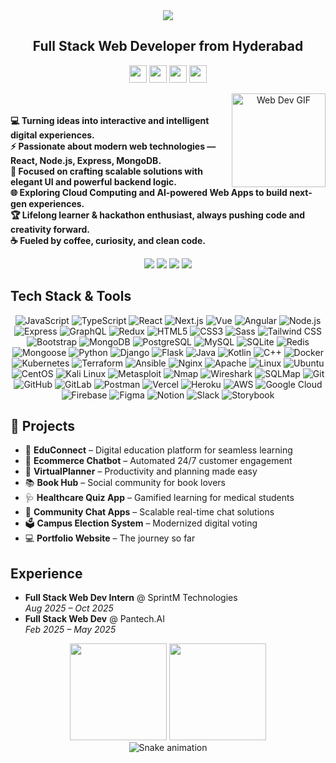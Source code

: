 <!-- Dynamic animated header -->
<div align="center">
  <img src="https://capsule-render.vercel.app/api?type=waving&color=gradient&height=200&section=header&text=Srinath%20Potharaju&fontSize=60&animation=fadeIn" />
</div>

<h2 align="center"> Full Stack Web Developer from Hyderabad</h2>

<p align="center">
  <a href="https://www.linkedin.com/in/srinath-potharaju/" target="_blank"><img src="https://img.shields.io/static/v1?message=LinkedIn&logo=linkedin&label=&color=0077B5&logoColor=white&labelColor=&style=for-the-badge" height="28"/></a>
  <a href="mailto:sri.nxth@yahoo.com" target="_blank"><img src="https://img.shields.io/static/v1?message=Email&logo=gmail&label=&color=D14836&logoColor=white&labelColor=&style=for-the-badge" height="28" /></a>
  <a href="https://www.instagram.com/sri.nxthh" target="_blank"><img src="https://img.shields.io/static/v1?message=Instagram&logo=instagram&label=&color=E4405F&logoColor=white&labelColor=&style=for-the-badge" height="28" /></a>
  <a href="https://discord.com/users/sriinathh" target="_blank"><img src="https://img.shields.io/static/v1?message=Discord&logo=discord&label=&color=7289DA&logoColor=white&labelColor=&style=for-the-badge" height="28" /></a>
</p>

<!-- About Me Section with cool styling -->
<!-- 🌟 Stylish About Me Section -->


<p align="center">
  <img align="right" height="150" src="https://media.giphy.com/media/qgQUggAC3Pfv687qPC/giphy.gif" alt="Web Dev GIF" />
  <b>
  <span style="background: linear-gradient(90deg, #00C9FF, #92FE9D); -webkit-background-clip: text; color: transparent; font-size: 17px;">
  
  </span><br><br>
  💻 Turning ideas into interactive and intelligent digital experiences.<br>
  ⚡ Passionate about modern web technologies — <b>React, Node.js, Express, MongoDB</b>.<br>
  🎯 Focused on crafting scalable solutions with elegant UI and powerful backend logic.<br>
  🌐 Exploring <b>Cloud Computing</b> and <b>AI-powered Web Apps</b> to build next-gen experiences.<br>
  🏆 Lifelong learner & hackathon enthusiast, always pushing code and creativity forward.<br>
  ☕ Fueled by coffee, curiosity, and clean code.
  </b>
</p>

<p align="center">
  <img src="https://img.shields.io/badge/Code%20Quality-Excellent-brightgreen?style=for-the-badge&logo=visualstudiocode" />
  <img src="https://img.shields.io/badge/Stack-MERN-blue?style=for-the-badge&logo=react" />
  <img src="https://img.shields.io/badge/Focus-Full%20Stack%20Development-orange?style=for-the-badge&logo=node.js" />
  <img src="https://img.shields.io/badge/Love-Coding%20%26%20Innovation-pink?style=for-the-badge&logo=github" />
</p>



<!-- Skills & Tech Stack with modern icons -->

<h2 align="left">Tech Stack & Tools</h2>
<div align="center">
  <img alt="JavaScript" src="https://img.shields.io/badge/-JavaScript-F7DF1E?logo=javascript&logoColor=black&style=flat-square" /> <img alt="TypeScript" src="https://img.shields.io/badge/-TypeScript-3178C6?logo=typescript&logoColor=white&style=flat-square" /> <img alt="React" src="https://img.shields.io/badge/-React-61DAFB?logo=react&logoColor=black&style=flat-square" /> <img alt="Next.js" src="https://img.shields.io/badge/-Next.js-000000?logo=next.js&logoColor=white&style=flat-square" /> <img alt="Vue" src="https://img.shields.io/badge/-Vue.js-4FC08D?logo=vue.js&logoColor=white&style=flat-square" /> <img alt="Angular" src="https://img.shields.io/badge/-Angular-DD0031?logo=angular&logoColor=white&style=flat-square" /> <img alt="Node.js" src="https://img.shields.io/badge/-Node.js-339933?logo=node.js&logoColor=white&style=flat-square" /> <img alt="Express" src="https://img.shields.io/badge/-Express-000000?logo=express&logoColor=white&style=flat-square" /> <img alt="GraphQL" src="https://img.shields.io/badge/-GraphQL-E10098?logo=graphql&logoColor=white&style=flat-square" /> <img alt="Redux" src="https://img.shields.io/badge/-Redux-764ABC?logo=redux&logoColor=white&style=flat-square" /> <img alt="HTML5" src="https://img.shields.io/badge/-HTML5-E34F26?logo=html5&logoColor=white&style=flat-square" /> <img alt="CSS3" src="https://img.shields.io/badge/-CSS3-1572B6?logo=css3&logoColor=white&style=flat-square" /> <img alt="Sass" src="https://img.shields.io/badge/-Sass-CC6699?logo=sass&logoColor=white&style=flat-square" /> <img alt="Tailwind CSS" src="https://img.shields.io/badge/-Tailwind_CSS-38B2AC?logo=tailwind-css&logoColor=white&style=flat-square" /> <img alt="Bootstrap" src="https://img.shields.io/badge/-Bootstrap-7952B3?logo=bootstrap&logoColor=white&style=flat-square" /> <img alt="MongoDB" src="https://img.shields.io/badge/-MongoDB-47A248?logo=mongodb&logoColor=white&style=flat-square" /> <img alt="PostgreSQL" src="https://img.shields.io/badge/-PostgreSQL-336791?logo=postgresql&logoColor=white&style=flat-square" /> <img alt="MySQL" src="https://img.shields.io/badge/-MySQL-4479A1?logo=mysql&logoColor=white&style=flat-square" /> <img alt="SQLite" src="https://img.shields.io/badge/-SQLite-003B57?logo=sqlite&logoColor=white&style=flat-square" /> <img alt="Redis" src="https://img.shields.io/badge/-Redis-DC382D?logo=redis&logoColor=white&style=flat-square" /> <img alt="Mongoose" src="https://img.shields.io/badge/-Mongoose-880000?logo=mongoose&logoColor=white&style=flat-square" /> <img alt="Python" src="https://img.shields.io/badge/-Python-3776AB?logo=python&logoColor=white&style=flat-square" /> <img alt="Django" src="https://img.shields.io/badge/-Django-092E20?logo=django&logoColor=white&style=flat-square" /> <img alt="Flask" src="https://img.shields.io/badge/-Flask-000000?logo=flask&logoColor=white&style=flat-square" /> <img alt="Java" src="https://img.shields.io/badge/-Java-007396?logo=java&logoColor=white&style=flat-square" /> <img alt="Kotlin" src="https://img.shields.io/badge/-Kotlin-0095D5?logo=kotlin&logoColor=white&style=flat-square" /> <img alt="C++" src="https://img.shields.io/badge/-C++-00599C?logo=c%2B%2B&logoColor=white&style=flat-square" /> <img alt="Docker" src="https://img.shields.io/badge/-Docker-2496ED?logo=docker&logoColor=white&style=flat-square" /> <img alt="Kubernetes" src="https://img.shields.io/badge/-Kubernetes-326CE5?logo=kubernetes&logoColor=white&style=flat-square" /> <img alt="Terraform" src="https://img.shields.io/badge/-Terraform-623CE4?logo=terraform&logoColor=white&style=flat-square" /> <img alt="Ansible" src="https://img.shields.io/badge/-Ansible-EE0000?logo=ansible&logoColor=white&style=flat-square" /> <img alt="Nginx" src="https://img.shields.io/badge/-Nginx-009639?logo=nginx&logoColor=white&style=flat-square" /> <img alt="Apache" src="https://img.shields.io/badge/-Apache%20HTTP%20Server-CA1F1F?logo=apache&logoColor=white&style=flat-square" /> <img alt="Linux" src="https://img.shields.io/badge/-Linux-FCC624?logo=linux&logoColor=black&style=flat-square" /> <img alt="Ubuntu" src="https://img.shields.io/badge/-Ubuntu-E95420?logo=ubuntu&logoColor=white&style=flat-square" /> <img alt="CentOS" src="https://img.shields.io/badge/-CentOS-262577?logo=centos&logoColor=white&style=flat-square" /> <img alt="Kali Linux" src="https://img.shields.io/badge/-Kali_Linux-557C94?logo=kali-linux&logoColor=white&style=flat-square" /> <img alt="Metasploit" src="https://img.shields.io/badge/-Metasploit-1C2023?logo=metasploit&logoColor=white&style=flat-square" /> <img alt="Nmap" src="https://img.shields.io/badge/-Nmap-9C1717?logo=nmap&logoColor=white&style=flat-square" /> <img alt="Wireshark" src="https://img.shields.io/badge/-Wireshark-1B6EC2?logo=wireshark&logoColor=white&style=flat-square" /> <img alt="SQLMap" src="https://img.shields.io/badge/-SQLMap-4F5D95?logo=sqlmap&logoColor=white&style=flat-square" /> <img alt="Git" src="https://img.shields.io/badge/-Git-F05032?logo=git&logoColor=white&style=flat-square" /> <img alt="GitHub" src="https://img.shields.io/badge/-GitHub-181717?logo=github&logoColor=white&style=flat-square" /> <img alt="GitLab" src="https://img.shields.io/badge/-GitLab-FCA121?logo=gitlab&logoColor=white&style=flat-square" /> <img alt="Postman" src="https://img.shields.io/badge/-Postman-FF6C37?logo=postman&logoColor=white&style=flat-square" /> <img alt="Vercel" src="https://img.shields.io/badge/-Vercel-000000?logo=vercel&logoColor=white&style=flat-square" /> <img alt="Heroku" src="https://img.shields.io/badge/-Heroku-430098?logo=heroku&logoColor=white&style=flat-square" /> <img alt="AWS" src="https://img.shields.io/badge/-AWS-232F3E?logo=amazonaws&logoColor=white&style=flat-square" /> <img alt="Google Cloud" src="https://img.shields.io/badge/-GCP-4285F4?logo=googlecloud&logoColor=white&style=flat-square" /> <img alt="Firebase" src="https://img.shields.io/badge/-Firebase-FFCA28?logo=firebase&logoColor=black&style=flat-square" /> <img alt="Figma" src="https://img.shields.io/badge/-Figma-F24E1E?logo=figma&logoColor=white&style=flat-square" /> <img alt="Notion" src="https://img.shields.io/badge/-Notion-000000?logo=notion&logoColor=white&style=flat-square" /> <img alt="Slack" src="https://img.shields.io/badge/-Slack-4A154B?logo=slack&logoColor=white&style=flat-square" /> <img alt="Storybook" src="https://img.shields.io/badge/-Storybook-FF4785?logo=storybook&logoColor=white&style=flat-square" />
</div>



<!-- Project Highlights with creative emojis -->
<h2 align="left">🚩 Projects</h2>
<ul>
  <li>🌟 <b>EduConnect</b> – Digital education platform for seamless learning</li>
  <li>🤖 <b>Ecommerce Chatbot</b> – Automated 24/7 customer engagement</li>
  <li>📅 <b>VirtualPlanner</b> – Productivity and planning made easy</li>
  <li>📚 <b>Book Hub</b> – Social community for book lovers</li>
  <li>🩺 <b>Healthcare Quiz App</b> – Gamified learning for medical students</li>
  <li>💬 <b>Community Chat Apps</b> – Scalable real-time chat solutions</li>
  <li>🗳️ <b>Campus Election System</b> – Modernized digital voting</li>
  <li>💻 <b>Portfolio Website</b> – The journey so far</li>
</ul>

<!-- Work Experience Section styled as timeline -->
<h2 align="left">Experience</h2>
<ul>
  <li><b>Full Stack Web Dev Intern</b> @ SprintM Technologies <br> <i>Aug 2025 – Oct 2025</i></li>
  <li><b>Full Stack Web Dev</b> @ Pantech.AI <br> <i>Feb 2025 – May 2025</i></li>
</ul>

<!-- GitHub Stats with modern theme -->
<div align="center">
  <img src="https://github-readme-stats.vercel.app/api?username=srinxth-5&show_icons=true&theme=dracula&hide_border=true" height="155"/>
  <img src="https://github-readme-stats.vercel.app/api/top-langs/?username=srinxth-5&layout=compact&theme=dracula&hide_border=true" height="155"/>
</div>

<!-- Snake Animation Footer -->
<div align="center">
  <img src="https://raw.githubusercontent.com/srinxth-5/snk/output/github-contribution-grid-snake.svg" alt="Snake animation" />
</div>
